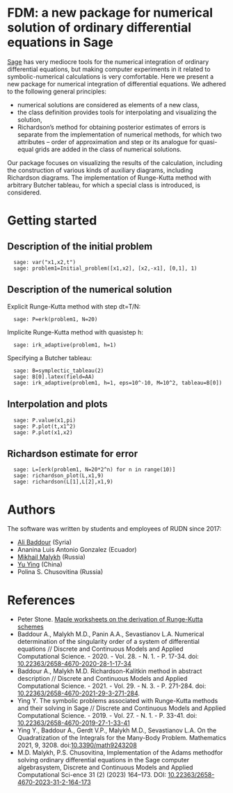 # FDM: a new package for numerical solution of ordinary differential equations in Sage

[Sage](https://www.sagemath.org/) has very mediocre tools for the numerical integration of ordinary 
differential equations, but making computer experiments in it related to symbolic-numerical
calculations is very comfortable. Here we present a new package for numerical integration
of differential equations. We adhered to the following general principles: 
* numerical solutions are considered as elements of a new class, 
* the class definition provides tools for interpolating and visualizing the solution, 
* Richardson’s method for obtaining posterior estimates of errors is separate from the implementation of numerical methods, for which
two attributes – order of approximation and step or its analogue for quasi-equal grids are added in the class of numerical solutions. 

Our package focuses on visualizing the results of the calculation, including the construction of various kinds of auxiliary diagrams, including Richardson
diagrams. The implementation of Runge-Kutta method with arbitrary Butcher tableau,
for which a special class is introduced, is considered.

# Getting started
## Description of the initial problem
```
  sage: var("x1,x2,t")
  sage: problem1=Initial_problem([x1,x2], [x2,-x1], [0,1], 1)
```
## Description of the numerical solution
Explicit Runge-Kutta method with step dt=T/N:
```
  sage: P=erk(problem1, N=20)
```
Implicite Runge-Kutta method with quasistep h:
```
  sage: irk_adaptive(problem1, h=1)
```
Specifying a Butcher tableau:
```
  sage: B=symplectic_tableau(2)
  sage: B[0].latex(field=AA)
  sage: irk_adaptive(problem1, h=1, eps=10^-10, M=10^2, tableau=B[0])
```
## Interpolation and plots
```
  sage: P.value(x1,pi) 
  sage: P.plot(t,x1^2)
  sage: P.plot(x1,x2)
```
## Richardson estimate for error
```
  sage: L=[erk(problem1, N=20*2^n) for n in range(10)]
  sage: richardson_plot(L,x1,9)
  sage: richardson(L[1],L[2],x1,9)
```
# Authors 
The software was written by students and employees of RUDN since 2017:
* [Ali Baddour](https://orcid.org/0000-0001-8950-1781) (Syria)
* Ananina Luis Antonio Gonzalez (Ecuador)
* [Mikhail Malykh](https://orcid.org/0000-0001-6541-6603) (Russia)
* [Yu Ying](https://orcid.org/0000-0002-4105-2566) (China)
* Polina S. Chusovitina (Russia)

# References
* Peter Stone. [Maple worksheets on the derivation of Runge-Kutta schemes](http://www.peterstone.name/Maplepgs/RKcoeff.html)
* Baddour A., Malykh M.D., Panin A.A., Sevastianov L.A. Numerical determination of the singularity order of a system of differential equations // Discrete and Continuous Models and Applied Computational Science. - 2020. - Vol. 28. - N. 1. - P. 17-34. doi: [10.22363/2658-4670-2020-28-1-17-34](https://doi.org/10.22363/2658-4670-2020-28-1-17-34)
* Baddour A., Malykh M.D. Richardson-Kalitkin method in abstract description // Discrete and Continuous Models and Applied Computational Science. - 2021. - Vol. 29. - N. 3. - P. 271-284. doi: [10.22363/2658-4670-2021-29-3-271-284](https://doi.org/10.22363/2658-4670-2021-29-3-271-284).
* Ying Y. The symbolic problems associated with Runge-Kutta methods and their solving in Sage // Discrete and Continuous Models and Applied Computational Science. - 2019. - Vol. 27. - N. 1. - P. 33-41. doi: [10.22363/2658-4670-2019-27-1-33-41](https://doi.org/10.22363/2658-4670-2019-27-1-33-41)
* Ying Y., Baddour A., Gerdt V.P., Malykh M.D., Sevastianov L.A. On the Quadratization of the Integrals for the Many-Body Problem. Mathematics 2021, 9, 3208. doi:[10.3390/math9243208](https://doi.org/10.3390/math9243208)
* M.D. Malykh, P.S. Chusovitina, Implementation of the Adams methodfor solving ordinary differential equations in the Sage computer algebrasystem, Discrete and Continuous Models and Applied Computational Sci-ence 31 (2) (2023) 164–173. DOI: [10.22363/2658-4670-2023-31-2-164-173](https://doi.org/10.22363/2658-4670-2023-31-2-164-173)
